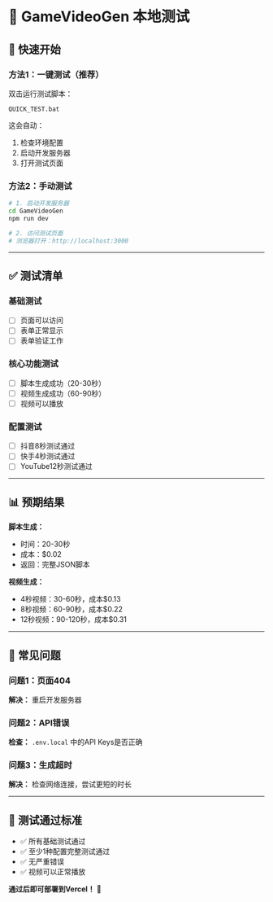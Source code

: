 # 🧪 GameVideoGen 本地测试

## 🚀 快速开始

### 方法1：一键测试（推荐）

双击运行测试脚本：
```
QUICK_TEST.bat
```

这会自动：
1. 检查环境配置
2. 启动开发服务器
3. 打开测试页面

### 方法2：手动测试

```bash
# 1. 启动开发服务器
cd GameVideoGen
npm run dev

# 2. 访问测试页面
# 浏览器打开：http://localhost:3000
```

---

## ✅ 测试清单

### 基础测试
- [ ] 页面可以访问
- [ ] 表单正常显示
- [ ] 表单验证工作

### 核心功能测试
- [ ] 脚本生成成功（20-30秒）
- [ ] 视频生成成功（60-90秒）
- [ ] 视频可以播放

### 配置测试
- [ ] 抖音8秒测试通过
- [ ] 快手4秒测试通过
- [ ] YouTube12秒测试通过

---

## 📊 预期结果

**脚本生成：**
- 时间：20-30秒
- 成本：$0.02
- 返回：完整JSON脚本

**视频生成：**
- 4秒视频：30-60秒，成本$0.13
- 8秒视频：60-90秒，成本$0.22
- 12秒视频：90-120秒，成本$0.31

---

## 🐛 常见问题

### 问题1：页面404
**解决：** 重启开发服务器

### 问题2：API错误
**检查：** `.env.local` 中的API Keys是否正确

### 问题3：生成超时
**解决：** 检查网络连接，尝试更短的时长

---

## 🎯 测试通过标准

- ✅ 所有基础测试通过
- ✅ 至少1种配置完整测试通过
- ✅ 无严重错误
- ✅ 视频可以正常播放

**通过后即可部署到Vercel！** 🚀
